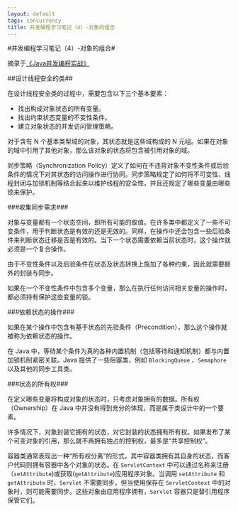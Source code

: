 ```yaml
---
layout: default
tags: concurrency
title: 并发编程学习笔记（4）-对象的组合
---
```


#并发编程学习笔记（4）-对象的组合#

摘录于[《Java并发编程实战》](http://book.douban.com/subject/10484692/)

##设计线程安全的类##

在设计线程安全类的过程中，需要包含以下三个基本要素：
* 找出构成对象状态的所有变量。
* 找出约束状态变量的不变性条件。
* 建立对象状态的并发访问管理策略。

对于含有 N 个基本类型域的对象，其状态就是这些域构成的 N 元组。如果在对象的域中引用了其他对象，那么该对象的状态将包含被引用对象的域。

同步策略（Synchronization Policy）定义了如何在不违背对象不变性条件或后验条件的情况下对其状态的访问操作进行协同。同步策略规定了如何将不可变性、线程封闭与加锁机制等结合起来以维护线程的安全性，并且还规定了哪些变量由哪些锁来保护。

###收集同步需求###

对象与变量都有一个状态空间，即所有可能的取值。在许多类中都定义了一些不可变条件，用于判断状态是有效的还是无效的。同样，在操作中还会包含一些后验条件来判断状态迁移是否是有效的。当下一个状态需要依赖当前状态时，这个操作就必须是一个复合操作。

由于不变性条件以及后验条件在状态及状态转换上施加了各种约束，因此就需要额外的封装与同步。

如果在一个不变性条件中包含多个变量，那么在执行任何访问相关变量的操作时，都必须持有保护这些变量的锁。

###依赖状态的操作###

如果在某个操作中包含有基于状态的先验条件（Precondition），那么这个操作就被称为依赖状态的操作。

在 Java 中，等待某个条件为真的各种内置机制（包括等待和通知机制）都与内置加锁机制紧密关联。Java 提供了一些阻塞类，例如 `BlockingQueue` 、`Semaphore` 以及其他的同步工具类。

###状态的所有权###

在定义哪些变量将构成对象的状态时，只考虑对象拥有的数据。所有权（Ownership）在 Java 中并没有得到充分的体现，而是属于类设计中的一个要素。

许多情况下，对象封装它拥有的状态，对它封装的状态拥有所有权。如果发布了某个可变对象的引用，那么就不再拥有独占的控制权，最多是“共享控制权”。

容器类通常表现出一种“所有权分离”的形式，其中容器类拥有其自身的状态，而客户代码则拥有容器中各个对象的状态。在 `ServletContext` 中可以通过名称来注册（`setAttribute`)或获取(`getAttribute`)应用程序对象。当调用 `setAttribute` 和 `getAttribute` 时，`Servlet` 不需要同步，但当使用保存在 `ServletContext` 中的对象时，则可能需要同步。这些对象由应用程序拥有，`Servlet` 容器只是替引用程序保管它们。
